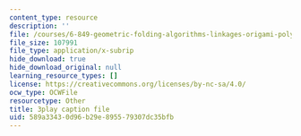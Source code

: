```yaml
---
content_type: resource
description: ''
file: /courses/6-849-geometric-folding-algorithms-linkages-origami-polyhedra-fall-2012/589a33430d96b29e895579307dc35bfb_PuUPnAkcNog.srt
file_size: 107991
file_type: application/x-subrip
hide_download: true
hide_download_original: null
learning_resource_types: []
license: https://creativecommons.org/licenses/by-nc-sa/4.0/
ocw_type: OCWFile
resourcetype: Other
title: 3play caption file
uid: 589a3343-0d96-b29e-8955-79307dc35bfb
---
```

